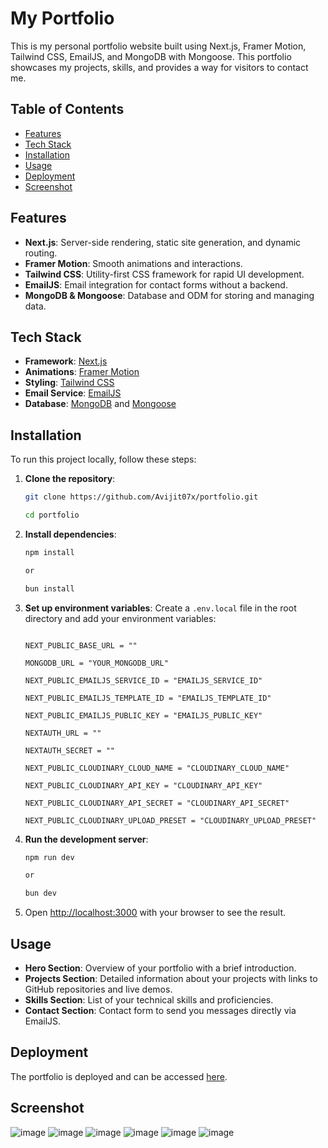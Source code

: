 # My Portfolio

This is my personal portfolio website built using Next.js, Framer Motion, Tailwind CSS, EmailJS, and MongoDB with Mongoose. This portfolio showcases my projects, skills, and provides a way for visitors to contact me.

## Table of Contents

- [Features](#features)
- [Tech Stack](#tech-stack)
- [Installation](#installation)
- [Usage](#usage)
- [Deployment](#deployment)
- [Screenshot](#screenshot)

## Features

- **Next.js**: Server-side rendering, static site generation, and dynamic routing.
- **Framer Motion**: Smooth animations and interactions.
- **Tailwind CSS**: Utility-first CSS framework for rapid UI development.
- **EmailJS**: Email integration for contact forms without a backend.
- **MongoDB & Mongoose**: Database and ODM for storing and managing data.

## Tech Stack

- **Framework**: [Next.js](https://nextjs.org/)
- **Animations**: [Framer Motion](https://www.framer.com/motion/)
- **Styling**: [Tailwind CSS](https://tailwindcss.com/)
- **Email Service**: [EmailJS](https://www.emailjs.com/)
- **Database**: [MongoDB](https://www.mongodb.com/) and [Mongoose](https://mongoosejs.com/)

## Installation

To run this project locally, follow these steps:

1. **Clone the repository**:

   ```bash
   git clone https://github.com/Avijit07x/portfolio.git

   cd portfolio
   ```

2. **Install dependencies**:

   ```bash
   npm install

   or

   bun install
   ```

3. **Set up environment variables**:
   Create a `.env.local` file in the root directory and add your environment variables:

   ```env

   NEXT_PUBLIC_BASE_URL = ""

   MONGODB_URL = "YOUR_MONGODB_URL"

   NEXT_PUBLIC_EMAILJS_SERVICE_ID = "EMAILJS_SERVICE_ID"

   NEXT_PUBLIC_EMAILJS_TEMPLATE_ID = "EMAILJS_TEMPLATE_ID"

   NEXT_PUBLIC_EMAILJS_PUBLIC_KEY = "EMAILJS_PUBLIC_KEY"

   NEXTAUTH_URL = ""

   NEXTAUTH_SECRET = ""

   NEXT_PUBLIC_CLOUDINARY_CLOUD_NAME = "CLOUDINARY_CLOUD_NAME"

   NEXT_PUBLIC_CLOUDINARY_API_KEY = "CLOUDINARY_API_KEY"

   NEXT_PUBLIC_CLOUDINARY_API_SECRET = "CLOUDINARY_API_SECRET"

   NEXT_PUBLIC_CLOUDINARY_UPLOAD_PRESET = "CLOUDINARY_UPLOAD_PRESET"
   ```

4. **Run the development server**:

   ```bash
   npm run dev

   or 

   bun dev
   ```

5. Open [http://localhost:3000](http://localhost:3000) with your browser to see the result.

## Usage

- **Hero Section**: Overview of your portfolio with a brief introduction.
- **Projects Section**: Detailed information about your projects with links to GitHub repositories and live demos.
- **Skills Section**: List of your technical skills and proficiencies.
- **Contact Section**: Contact form to send you messages directly via EmailJS.

## Deployment

The portfolio is deployed and can be accessed [here](https://avijit07x-portfolio.vercel.app/).

## Screenshot

![image](https://github.com/Avijit07x/portfolio/assets/154034057/7200c643-99d5-46cb-8ae0-978319613b7a)
![image](https://github.com/Avijit07x/portfolio/assets/154034057/938ef50d-2d6b-483a-bdce-0c4e55dca3c4)
![image](https://github.com/Avijit07x/portfolio/assets/154034057/274c454f-e4a6-4a2d-b3b5-a022e9546ebb)
![image](https://github.com/Avijit07x/portfolio/assets/154034057/5892a8b1-47d9-417f-b7df-d221673bb8db)
![image](https://github.com/Avijit07x/portfolio/assets/154034057/b4592dec-629d-4316-a863-c8633a42290b)
![image](https://github.com/Avijit07x/portfolio/assets/154034057/3c240a7c-1e17-4a58-967f-35823c964719)






